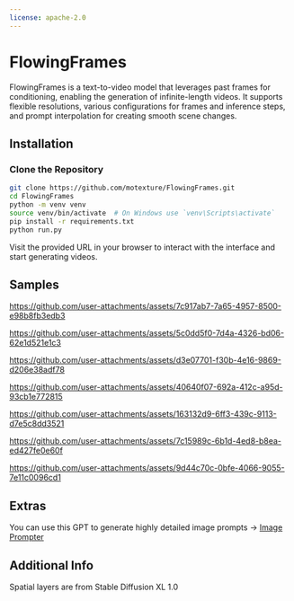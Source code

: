 ```yaml
---
license: apache-2.0
---
```

# FlowingFrames

FlowingFrames is a text-to-video model that leverages past frames for conditioning, enabling the generation of infinite-length videos. It supports flexible resolutions, various configurations for frames and inference steps, and prompt interpolation for creating smooth scene changes.

## Installation

### Clone the Repository

```bash
git clone https://github.com/motexture/FlowingFrames.git
cd FlowingFrames
python -m venv venv
source venv/bin/activate  # On Windows use `venv\Scripts\activate`
pip install -r requirements.txt
python run.py
```

Visit the provided URL in your browser to interact with the interface and start generating videos.

## Samples



https://github.com/user-attachments/assets/7c917ab7-7a65-4957-8500-e98b8fb3edb3


https://github.com/user-attachments/assets/5c0dd5f0-7d4a-4326-bd06-62e1d521e1c3


https://github.com/user-attachments/assets/d3e07701-f30b-4e16-9869-d206e38adf78


https://github.com/user-attachments/assets/40640f07-692a-412c-a95d-93cb1e772815


https://github.com/user-attachments/assets/163132d9-6ff3-439c-9113-d7e5c8dd3521


https://github.com/user-attachments/assets/7c15989c-6b1d-4ed8-b8ea-ed427fe0e60f


https://github.com/user-attachments/assets/9d44c70c-0bfe-4066-9055-7e11c0096cd1



## Extras

You can use this GPT to generate highly detailed image prompts -> [Image Prompter](https://chatgpt.com/g/g-rRGhg9gA6-image-prompter)

## Additional Info

Spatial layers are from Stable Diffusion XL 1.0
